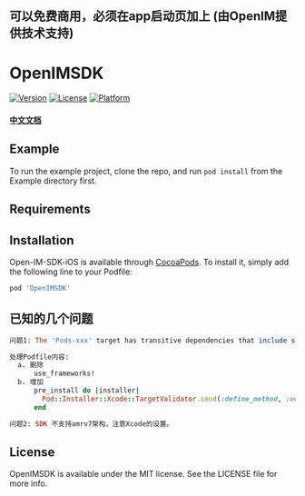 
## 可以免费商用，必须在app启动页加上 (由OpenIM提供技术支持)

# OpenIMSDK

[![Version](https://img.shields.io/cocoapods/v/OpenIMSDK.svg?style=flat)](https://cocoapods.org/pods/OpenIMSDK)
[![License](https://img.shields.io/cocoapods/l/OpenIMSDK.svg?style=flat)](https://cocoapods.org/pods/OpenIMSDK)
[![Platform](https://img.shields.io/cocoapods/p/OpenIMSDK.svg?style=flat)](https://cocoapods.org/pods/OpenIMSDK)

#### [中文文档](https://github.com/OpenIMSDK/OpenIM-Docs/blob/main/docs/client_doc/ios.md)

## Example

To run the example project, clone the repo, and run `pod install` from the Example directory first.

## Requirements

## Installation

Open-IM-SDK-iOS is available through [CocoaPods](https://cocoapods.org). To install
it, simply add the following line to your Podfile:

```ruby
pod 'OpenIMSDK'
```

## 已知的几个问题
```ruby
问题1: The 'Pods-xxx' target has transitive dependencies that include statically linked binaries: (xxx/Pods/OpenIMSDKCore/Framework/OpenIMCore.xcframework)

处理Podfile内容:
  a. 删除
      use_frameworks!
  b. 增加 
      pre_install do |installer|
        Pod::Installer::Xcode::TargetValidator.send(:define_method, :verify_no_static_framework_transitive_dependencies) {}
      end
```

```ruby
问题2: SDK 不支持amrv7架构，注意Xcode的设置。
```
## License

OpenIMSDK is available under the MIT license. See the LICENSE file for more info.

